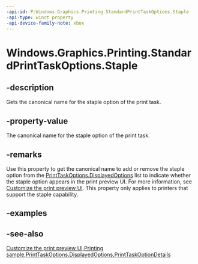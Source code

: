 ```yaml
---
-api-id: P:Windows.Graphics.Printing.StandardPrintTaskOptions.Staple
-api-type: winrt property
-api-device-family-note: xbox
---
```


<!-- Property syntax
public string Staple { get; }
-->

# Windows.Graphics.Printing.StandardPrintTaskOptions.Staple

## -description
Gets the canonical name for the staple option of the print task.

## -property-value
The canonical name for the staple option of the print task.

## -remarks
Use this property to get the canonical name to add or remove the staple option from the [PrintTaskOptions.DisplayedOptions](printtaskoptions_displayedoptions.md) list to indicate whether the staple option appears in the print preview UI. For more information, see [Customize the print preview UI](https://docs.microsoft.com/windows/uwp/devices-sensors/customize-the-print-preview-ui). This property only applies to printers that support the staple capability.

## -examples

## -see-also
[Customize the print preview UI](https://docs.microsoft.com/windows/uwp/devices-sensors/customize-the-print-preview-ui),[Printing sample](https://github.com/Microsoft/Windows-universal-samples/tree/master/Samples/Printing),[PrintTaskOptions.DisplayedOptions](printtaskoptions_displayedoptions.md),[PrintTaskOptionDetails](../windows.graphics.printing.optiondetails/printtaskoptiondetails.md)